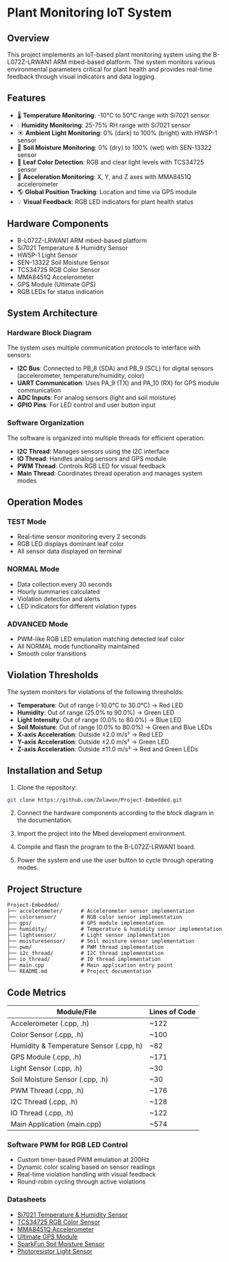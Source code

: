 # Plant Monitoring IoT System

## Overview

This project implements an IoT-based plant monitoring system using the B-L072Z-LRWAN1 ARM mbed-based platform. The system monitors various environmental parameters critical for plant health and provides real-time feedback through visual indicators and data logging.

## Features

- 🌡️ **Temperature Monitoring**: -10°C to 50°C range with Si7021 sensor
- 💧 **Humidity Monitoring**: 25-75% RH range with Si7021 sensor
- ☀️ **Ambient Light Monitoring**: 0% (dark) to 100% (bright) with HW5P-1 sensor
- 🌱 **Soil Moisture Monitoring**: 0% (dry) to 100% (wet) with SEN-13322 sensor
- 🎨 **Leaf Color Detection**: RGB and clear light levels with TCS34725 sensor
- 📱 **Acceleration Monitoring**: X, Y, and Z axes with MMA8451Q accelerometer
- 🌎 **Global Position Tracking**: Location and time via GPS module
- 💡 **Visual Feedback**: RGB LED indicators for plant health status

## Hardware Components

- B-L072Z-LRWAN1 ARM mbed-based platform
- Si7021 Temperature & Humidity Sensor
- HW5P-1 Light Sensor
- SEN-13322 Soil Moisture Sensor
- TCS34725 RGB Color Sensor
- MMA8451Q Accelerometer
- GPS Module (Ultimate GPS)
- RGB LEDs for status indication

## System Architecture

### Hardware Block Diagram

The system uses multiple communication protocols to interface with sensors:

- **I2C Bus**: Connected to PB_8 (SDA) and PB_9 (SCL) for digital sensors (accelerometer, temperature/humidity, color)
- **UART Communication**: Uses PA_9 (TX) and PA_10 (RX) for GPS module communication
- **ADC Inputs**: For analog sensors (light and soil moisture)
- **GPIO Pins**: For LED control and user button input

### Software Organization

The software is organized into multiple threads for efficient operation:

- **I2C Thread**: Manages sensors using the I2C interface
- **IO Thread**: Handles analog sensors and GPS module
- **PWM Thread**: Controls RGB LED for visual feedback
- **Main Thread**: Coordinates thread operation and manages system modes

## Operation Modes

### TEST Mode
- Real-time sensor monitoring every 2 seconds
- RGB LED displays dominant leaf color
- All sensor data displayed on terminal

### NORMAL Mode
- Data collection every 30 seconds
- Hourly summaries calculated
- Violation detection and alerts
- LED indicators for different violation types

### ADVANCED Mode
- PWM-like RGB LED emulation matching detected leaf color
- All NORMAL mode functionality maintained
- Smooth color transitions

## Violation Thresholds

The system monitors for violations of the following thresholds:

- **Temperature**: Out of range (-10.0°C to 30.0°C) → Red LED
- **Humidity**: Out of range (25.0% to 90.0%) → Green LED
- **Light Intensity**: Out of range (0.0% to 80.0%) → Blue LED
- **Soil Moisture**: Out of range (0.0% to 80.0%) → Green and Blue LEDs
- **X-axis Acceleration**: Outside ±2.0 m/s² → Red LED
- **Y-axis Acceleration**: Outside ±2.0 m/s² → Green LED
- **Z-axis Acceleration**: Outside ±11.0 m/s² → Red and Green LEDs

## Installation and Setup

1. Clone the repository:
```bash
git clone https://github.com/Zelawon/Project-Embedded.git
```

2. Connect the hardware components according to the block diagram in the documentation.

3. Import the project into the Mbed development environment.

4. Compile and flash the program to the B-L072Z-LRWAN1 board.

5. Power the system and use the user button to cycle through operating modes.

## Project Structure

```
Project-Embedded/
├── accelerometer/      # Accelerometer sensor implementation
├── colorsensor/        # RGB color sensor implementation
├── gps/                # GPS module implementation
├── humidity/           # Temperature & humidity sensor implementation
├── lightsensor/        # Light sensor implementation
├── moisturesensor/     # Soil moisture sensor implementation
├── pwm/                # PWM thread implementation
├── i2c_thread/         # I2C thread implementation
├── io_thread/          # IO thread implementation
├── main.cpp            # Main application entry point
└── README.md           # Project documentation
```

## Code Metrics

| Module/File | Lines of Code |
|-------------|---------------|
| Accelerometer (.cpp, .h) | ~122 |
| Color Sensor (.cpp, .h) | ~100 |
| Humidity & Temperature Sensor (.cpp, h) | ~82 |
| GPS Module (.cpp, .h) | ~171 |
| Light Sensor (.cpp, .h) | ~30 |
| Soil Moisture Sensor (.cpp, .h) | ~30 |
| PWM Thread (.cpp, .h) | ~176 |
| I2C Thread (.cpp, .h) | ~128 |
| IO Thread (.cpp, .h) | ~122 |
| Main Application (main.cpp) | ~574 |

### Software PWM for RGB LED Control

- Custom timer-based PWM emulation at 200Hz
- Dynamic color scaling based on sensor readings
- Real-time violation handling with visual feedback
- Round-robin cycling through active violations

### Datasheets

- [Si7021 Temperature & Humidity Sensor](https://www.silabs.com/documents/public/data-sheets/Si7021-A20.pdf)
- [TCS34725 RGB Color Sensor](https://cdn-shop.adafruit.com/datasheets/TCS34725.pdf)
- [MMA8451Q Accelerometer](https://www.nxp.com/docs/en/data-sheet/MMA8451Q.pdf)
- [Ultimate GPS Module](https://cdn-shop.adafruit.com/datasheets/GlobalTop-FGPMMOPA6H-Datasheet-V0A.pdf)
- [SparkFun Soil Moisture Sensor](https://www.sparkfun.com/products/13322)
- [Photoresistor Light Sensor](https://cdn.sparkfun.com/datasheets/Sensors/LightImaging/SEN-09088.pdf)

